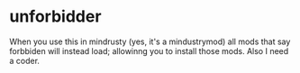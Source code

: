 # unforbidder
When you use this in mindrusty (yes, it's a mindustrymod) all mods that say forbbiden will instead load; allowinng you to install those mods. Also I need a coder.
